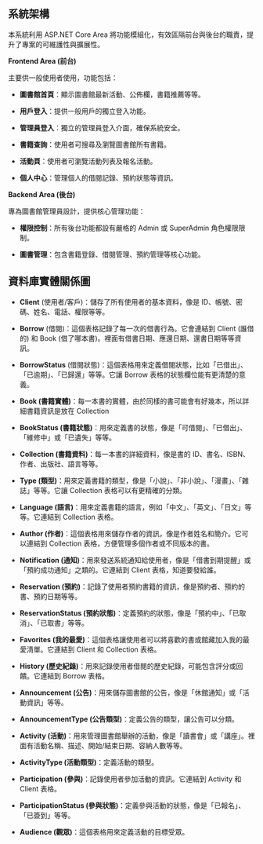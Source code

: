 ## 系統架構

本系統利用 ASP.NET Core Area 將功能模組化，有效區隔前台與後台的職責，提升了專案的可維護性與擴展性。

**Frontend Area (前台)**

主要供一般使用者使用，功能包括：

- **圖書館首頁**：顯示圖書館最新活動、公佈欄，書籍推薦等等。

- **用戶登入**：提供一般用戶的獨立登入功能。

- **管理員登入**：獨立的管理員登入介面，確保系統安全。

- **書籍查詢**：使用者可搜尋及瀏覽圖書館所有書籍。

- **活動頁**：使用者可瀏覽活動列表及報名活動。

- **個人中心**：管理個人的借閱記錄、預約狀態等資訊。

**Backend Area (後台)**

專為圖書館管理員設計，提供核心管理功能：

- **權限控制**：所有後台功能都設有嚴格的 Admin 或 SuperAdmin 角色權限限制。

- **圖書管理**：包含書籍登錄、借閱管理、預約管理等核心功能。

## 資料庫實體關係圖

- **Client** (使用者/客戶)：儲存了所有使用者的基本資料，像是 ID、帳號、密碼、姓名、電話、權限等等。

- **Borrow** (借閱)：這個表格記錄了每一次的借書行為。它會連結到 Client (誰借的) 和 Book (借了哪本書)。裡面有借書日期、應還日期、還書日期等等資訊。

- **BorrowStatus** (借閱狀態)：這個表格用來定義借閱狀態，比如「已借出」、「已逾期」、「已歸還」等等。它讓 Borrow 表格的狀態欄位能有更清楚的意義。

- **Book (書籍實體)**：每一本書的實體，由於同樣的書可能會有好幾本，所以詳細書籍資訊是放在 Collection

- **BookStatus (書籍狀態)**：用來定義書的狀態，像是「可借閱」、「已借出」、「維修中」或「已遺失」等等。

- **Collection (書籍資料)**：每一本書的詳細資料，像是書的 ID、書名、ISBN、作者、出版社、語言等等。

- **Type (類型)**：用來定義書籍的類型，像是「小說」、「非小說」、「漫畫」、「雜誌」等等。它讓 Collection 表格可以有更精確的分類。

- **Language (語言)**：用來定義書籍的語言，例如「中文」、「英文」、「日文」等等。它連結到 Collection 表格。

- **Author (作者)**：這個表格用來儲存作者的資訊，像是作者姓名和簡介。它可以連結到 Collection 表格，方便管理多個作者或不同版本的書。

- **Notification (通知)**：用來發送系統通知給使用者，像是「借書到期提醒」或「預約成功通知」之類的。它連結到 Client 表格，知道要發給誰。

- **Reservation (預約)**：記錄了使用者預約書籍的資訊，像是預約者、預約的書、預約日期等等。

- **ReservationStatus (預約狀態)**：定義預約的狀態，像是「預約中」、「已取消」、「已取書」等等。

- **Favorites (我的最愛)**：這個表格讓使用者可以將喜歡的書或館藏加入我的最愛清單。它連結到 Client 和 Collection 表格。

- **History (歷史紀錄)**：用來記錄使用者借閱的歷史紀錄，可能包含評分或回饋。它連結到 Borrow 表格。

- **Announcement (公告)**：用來儲存圖書館的公告，像是「休館通知」或「活動資訊」等等。

- **AnnouncementType (公告類型)**：定義公告的類型，讓公告可以分類。

- **Activity (活動)**：用來管理圖書館舉辦的活動，像是「讀書會」或「講座」。裡面有活動名稱、描述、開始/結束日期、容納人數等等。

- **ActivityType (活動類型)**：定義活動的類型。

- **Participation (參與)**：記錄使用者參加活動的資訊。它連結到 Activity 和 Client 表格。

- **ParticipationStatus (參與狀態)**：定義參與活動的狀態，像是「已報名」、「已簽到」等等。

- **Audience (觀眾)**：這個表格用來定義活動的目標受眾。